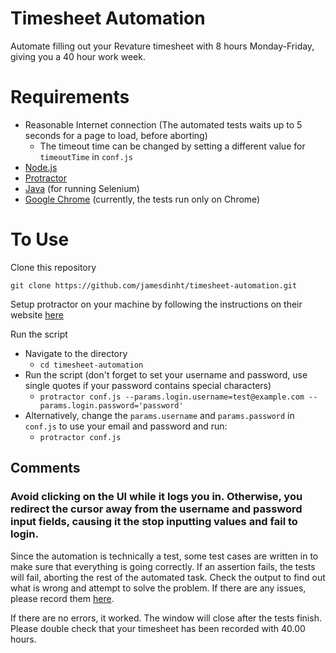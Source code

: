 # Timesheet Automation

Automate filling out your Revature timesheet with 8 hours Monday-Friday, giving you a 40 hour work week.

# Requirements

- Reasonable Internet connection (The automated tests waits up to 5 seconds for a page to load, before aborting)
  - The timeout time can be changed by setting a different value for `timeoutTime` in `conf.js`
- [Node.js](https://nodejs.org/en/)
- [Protractor](http://www.protractortest.org/#/)
- [Java](https://www.oracle.com/technetwork/java/javase/downloads/jdk11-downloads-5066655.html) (for running Selenium)
- [Google Chrome](https://www.google.com/chrome/) (currently, the tests run only on Chrome)

# To Use

Clone this repository

`git clone https://github.com/jamesdinht/timesheet-automation.git`

Setup protractor on your machine by following the instructions on their website [here](https://www.protractortest.org/#/tutorial)

Run the script

- Navigate to the directory
  - `cd timesheet-automation`
- Run the script (don't forget to set your username and password, use single quotes if your password contains special characters)
  - `protractor conf.js --params.login.username=test@example.com --params.login.password='password'`
- Alternatively, change the `params.username` and `params.password` in `conf.js` to use your email and password and run:
  - `protractor conf.js`

## Comments

### **Avoid clicking on the UI while it logs you in. Otherwise, you redirect the cursor away from the username and password input fields, causing it the stop inputting values and fail to login.**

Since the automation is technically a test, some test cases are written in to make sure that everything is going correctly. If an assertion fails, the tests will fail, aborting the rest of the automated task. Check the output to find out what is wrong and attempt to solve the problem. If there are any issues, please record them [here](https://github.com/jamesdinht/timesheet-automation/issues).

If there are no errors, it worked. The window will close after the tests finish. Please double check that your timesheet has been recorded with 40.00 hours.